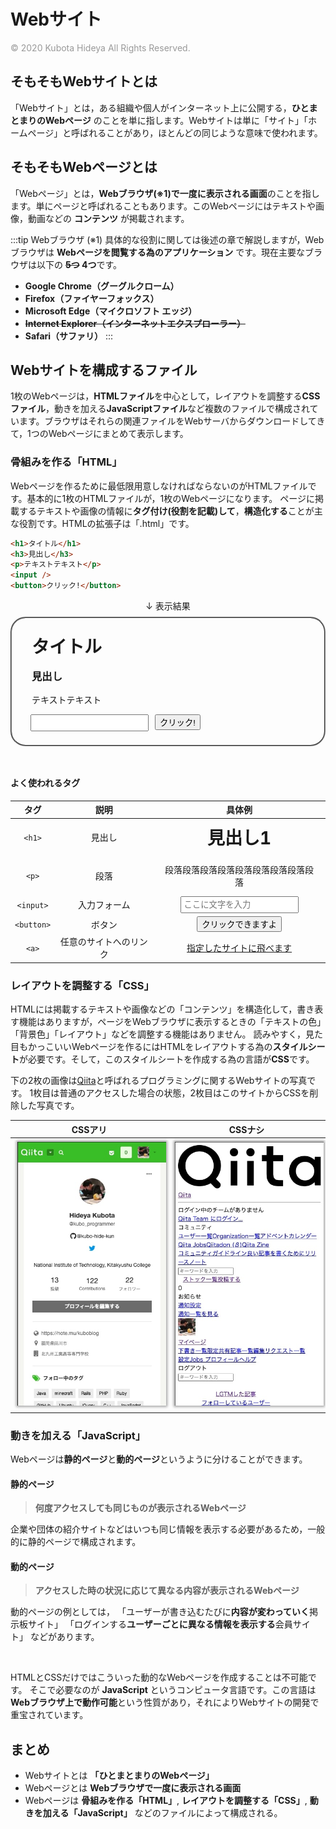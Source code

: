 # Webサイト
<p style="margin-top:6px !important;color: #999">© 2020 Kubota Hideya All Rights Reserved. </p>

## そもそもWebサイトとは
「Webサイト」とは，ある組織や個人がインターネット上に公開する，**ひとまとまりのWebページ** のことを単に指します。Webサイトは単に「サイト」「ホームページ」と呼ばれることがあり，ほとんどの同じような意味で使われます。

## そもそもWebページとは
「Webページ」とは，**Webブラウザ(※1)で一度に表示される画面**のことを指します。単にページと呼ばれることもあります。このWebページにはテキストや画像，動画などの **コンテンツ** が掲載されます。

:::tip Webブラウザ (※1)
具体的な役割に関しては後述の章で解説しますが，Webブラウザは **Webページを閲覧する為のアプリケーション** です。現在主要なブラウザは以下の **~~5つ~~ 4つ**です。
- **Google Chrome（グーグルクローム）**
- **Firefox（ファイヤーフォックス）**
- **Microsoft Edge（マイクロソフト エッジ）**
- **~~Internet Explorer（インターネットエクスプローラー）~~**
- **Safari（サファリ）**
:::

## Webサイトを構成するファイル
1枚のWebページは，**HTMLファイル**を中心として，レイアウトを調整する**CSSファイル**，動きを加える**JavaScriptファイル**など複数のファイルで構成されています。ブラウザはそれらの関連ファイルをWebサーバからダウンロードしてきて，1つのWebページにまとめて表示します。

### 骨組みを作る「HTML」
Webページを作るために最低限用意しなければならないのがHTMLファイルです。基本的に1枚のHTMLファイルが，1枚のWebページになります。
ページに掲載するテキストや画像の情報に**タグ付け(役割を記載)して**，**構造化する**ことが主な役割です。HTMLの拡張子は「.html」です。

``` html
<h1>タイトル</h1>
<h3>見出し</h3>
<p>テキストテキスト</p>
<input />
<button>クリック!</button>
```

<center style="margin:8px 0;">↓ 表示結果</center>
<div style="border:2px groove #888;border-radius: 24px;padding: 16px 24px;margin-bottom:48px;">
  <h1 style="margin:4px !important;padding:4px !important;">タイトル</h1>
  <h3 style="margin:8px 4px !important;padding:4px !important;">見出し</h3>
  <p style="margin:4px !important;padding:4px">テキストテキスト</p>
  <input style="margin:6px;padding:4px;"/>
  <button style="cursor: pointer;">クリック!</button>
</div>

#### よく使われるタグ
タグ | 説明 | 具体例
:--: | :--: | :--:
`<h1>` | 見出し | <h1 style="margin:4px !important;padding:4px !important;">見出し1</h1>
`<p>` | 段落 | <p style="margin:4px !important;padding:4px">段落段落段落段落段落段落段落段落段落</p>
`<input>` | 入力フォーム | <input placeholder="ここに文字を入力" style="padding:4px;"></input>
`<button>` | ボタン | <button style="cursor: pointer">クリックできますよ</button>
`<a>`  | 任意のサイトへのリンク | <a href="#">指定したサイトに飛べます</a>


### レイアウトを調整する「CSS」
HTMLには掲載するテキストや画像などの「コンテンツ」を構造化して，書き表す機能はありますが，ページをWebブラウザに表示するときの「テキストの色」「背景色」「レイアウト」などを調整する機能はありません。
読みやすく，見た目もかっこいいWebページを作るにはHTMLをレイアウトする為の**スタイルシート**が必要です。そして，このスタイルシートを作成する為の言語が**CSS**です。

下の2枚の画像は[Qiita](https://qiita.com/kubo_programmer)と呼ばれるプログラミングに関するWebサイトの写真です。
1枚目は普通のアクセスした場合の状態，2枚目はこのサイトからCSSを削除した写真です。

CSSアリ | CSSナシ
:--: | :--:
<img src="./.vuepress/public/css_exist.jpg" width="250" style="box-shadow: 0 0 4px 2px rgba(0,0,0,0.35);margin:4px;" /> | <img src="./.vuepress/public/css_none.jpg" width="250" style="box-shadow: 0 0 4px 2px rgba(0,0,0,0.35);margin:4px;"/>

### 動きを加える「JavaScript」
Webページは**静的ページ**と**動的ページ**というように分けることができます。

#### 静的ページ
> **何度アクセスしても同じものが表示されるWebページ**

企業や団体の紹介サイトなどはいつも同じ情報を表示する必要があるため，一般的に静的ページで構成されます。

#### 動的ページ
> **アクセスした時の状況に応じて異なる内容が表示されるWebページ**

動的ページの例としては，
「ユーザーが書き込むたびに**内容が変わっていく**掲示板サイト」
「ログインする**ユーザーごとに異なる情報を表示する**会員サイト」
などがあります。

<br>

HTMLとCSSだけではこういった動的なWebページを作成することは不可能です。
そこで必要なのが **JavaScript** というコンピュータ言語です。この言語は**Webブラウザ上で動作可能**という性質があり，それによりWebサイトの開発で重宝されています。

## まとめ

- Webサイトとは **「ひとまとまりのWebページ」**
- Webページとは **Webブラウザで一度に表示される画面**
- Webページは **骨組みを作る「HTML」**, **レイアウトを調整する「CSS」**, **動きを加える「JavaScript」** などのファイルによって構成される。